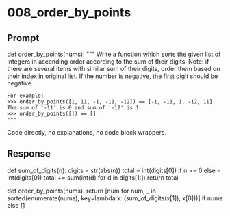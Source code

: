 # 008_order_by_points

## Prompt

def order_by_points(nums):
    """
    Write a function which sorts the given list of integers
    in ascending order according to the sum of their digits.
    Note: if there are several items with similar sum of their digits,
    order them based on their index in original list. If the number is negative, the first digit should be negative.

    For example:
    >>> order_by_points([1, 11, -1, -11, -12]) == [-1, -11, 1, -12, 11]. The sum of '-11' is 0 and sum of '-12' is 1.
    >>> order_by_points([]) == []
    """

Code directly, no explanations, no code block wrappers.

## Response

def sum_of_digits(n):
    digits = str(abs(n))
    total = int(digits[0]) if n >= 0 else -int(digits[0])
    total += sum(int(d) for d in digits[1:])
    return total

def order_by_points(nums):
    return [num for num, _ in sorted(enumerate(nums), key=lambda x: (sum_of_digits(x[1]), x[0]))] if nums else []

